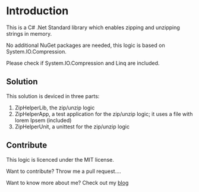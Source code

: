 # Introduction

This is a C# .Net Standard library which enables zipping and unzipping strings in memory.

No additional NuGet packages are needed, this logic is based on System.IO.Compression.

Please check if System.IO.Compression and Linq are included.

## Solution

This solution is deviced in three parts:

1. ZipHelperLib, the zip/unzip logic
2. ZipHelperApp, a test application for the zip/unzip logic; it uses a file with lorem Ipsem (included)
3. ZipHelperUnit, a unittest for the zip/unzip logic

## Contribute

This logic is licenced under the MIT license.

Want to contribute? Throw me a pull request....

Want to know more about me? Check out my [blog](http://blog.vandevelde-online.com)